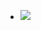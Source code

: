 <ul data-clearing>
  <li><a href="/img/blog/2011/07/29201143-image.jpg"><img src="/img/blog/2011/07/29201143-image.jpg" data-caption=""></a></li>
</ul>
